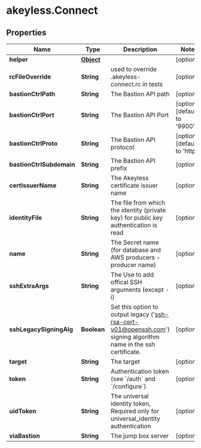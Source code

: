 # akeyless.Connect

## Properties

Name | Type | Description | Notes
------------ | ------------- | ------------- | -------------
**helper** | [**Object**](.md) |  | [optional] 
**rcFileOverride** | **String** | used to override .akeyless-connect.rc in tests | [optional] 
**bastionCtrlPath** | **String** | The Bastion API path | [optional] 
**bastionCtrlPort** | **String** | The Bastion API Port | [optional] [default to &#39;9900&#39;]
**bastionCtrlProto** | **String** | The Bastion API protocol | [optional] [default to &#39;http&#39;]
**bastionCtrlSubdomain** | **String** | The Bastion API prefix | [optional] 
**certIssuerName** | **String** | The Akeyless certificate issuer name | [optional] 
**identityFile** | **String** | The file from which the identity (private key) for public key authentication is read | [optional] 
**name** | **String** | The Secret name (for database and AWS producers - producer name) | [optional] 
**sshExtraArgs** | **String** | The Use to add offical SSH arguments (except -i) | [optional] 
**sshLegacySigningAlg** | **Boolean** | Set this option to output legacy (&#39;ssh-rsa-cert-v01@openssh.com&#39;) signing algorithm name in the ssh certificate. | [optional] 
**target** | **String** | The target | [optional] 
**token** | **String** | Authentication token (see &#x60;/auth&#x60; and &#x60;/configure&#x60;) | [optional] 
**uidToken** | **String** | The universal identity token, Required only for universal_identity authentication | [optional] 
**viaBastion** | **String** | The jump box server | [optional] 


